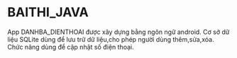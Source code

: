 # BAITHI_JAVA
App DANHBA_DIENTHOAI được xây dựng bằng ngôn ngữ android.
Cơ sở dữ liệu SQLite dùng để lưu trữ dữ liệu,cho phép người dùng thêm,sửa,xóa.
Chức năng dùng để cập nhật số điện thoại.

